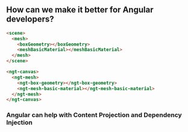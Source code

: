 ## How can we make it better for Angular developers?

```html
<scene>
  <mesh>
    <boxGeometry></boxGeometry>
    <meshBasicMaterial></meshBasicMaterial>
  </mesh>
</scene>
```

```html
<ngt-canvas>
  <ngt-mesh>
    <ngt-box-geometry></ngt-box-geometry>
    <ngt-mesh-basic-material></ngt-mesh-basic-material>
  </ngt-mesh>
</ngt-canvas>
```

### Angular can help with Content Projection and Dependency Injection
